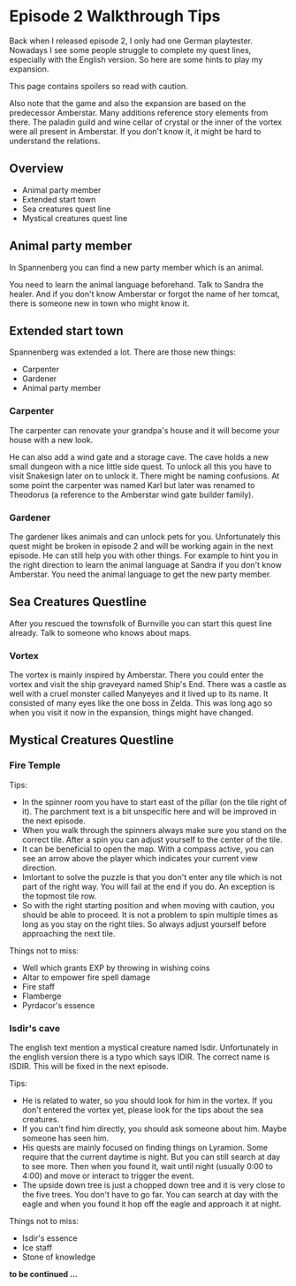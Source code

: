 # Episode 2 Walkthrough Tips

Back when I released episode 2, I only had one German playtester. Nowadays I see some people struggle to complete my quest lines, especially with the English version. So here are some hints to play my expansion.

This page contains spoilers so read with caution.

Also note that the game and also the expansion are based on the predecessor Amberstar. Many additions reference story elements from there. The paladin guild and wine cellar of crystal or the inner of the vortex were all present in Amberstar. If you don't know it, it might be hard to understand the relations.


## Overview

- Animal party member
- Extended start town
- Sea creatures quest line
- Mystical creatures quest line

## Animal party member

In Spannenberg you can find a new party member which is an animal.

You need to learn the animal language beforehand. Talk to Sandra the healer. And if you don't know Amberstar or forgot the name of her tomcat, there is someone new in town who might know it.


## Extended start town

Spannenberg was extended a lot. There are those new things:

- Carpenter
- Gardener
- Animal party member

### Carpenter

The carpenter can renovate your grandpa's house and it will become your house with a new look.

He can also add a wind gate and a storage cave. The cave holds a new small dungeon with a nice little side quest. To unlock all this you have to visit Snakesign later on to unlock it. There might be naming confusions. At some point the carpenter was named Karl but later was renamed to Theodorus (a reference to the Amberstar wind gate builder family).


### Gardener

The gardener likes animals and can unlock pets for you. Unfortunately this quest might be broken in episode 2 and will be working again in the next episode. He can still help you with other things. For example to hint you in the right direction to learn the animal language at Sandra if you don't know Amberstar. You need the animal language to get the new party member.


## Sea Creatures Questline

After you rescued the townsfolk of Burnville you can start this quest line already. Talk to someone who knows about maps.

### Vortex

The vortex is mainly inspired by Amberstar. There you could enter the vortex and visit the ship graveyard named Ship's End. There was a castle as well with a cruel monster called Manyeyes and it lived up to its name. It consisted of many eyes like the one boss in Zelda. This was long ago so when you visit it now in the expansion, things might have changed.


## Mystical Creatures Questline

### Fire Temple

Tips:

- In the spinner room you have to start east of the pillar (on the tile right of it). The parchment text is a bit unspecific here and will be improved in the next episode.
- When you walk through the spinners always make sure you stand on the correct tile. After a spin you can adjust yourself to the center of the tile.
- It can be beneficial to open the map. With a compass active, you can see an arrow above the player which indicates your current view direction.
- Imlortant to solve the puzzle is that you don't enter any tile which is not part of the right way. You will fail at the end if you do. An exception is the topmost tile row.
- So with the right starting position and when moving with caution, you should be able to proceed. It is not a problem to spin multiple times as long as you stay on the right tiles. So always adjust yourself before approaching the next tile.

Things not to miss:

- Well which grants EXP by throwing in wishing coins
- Altar to empower fire spell damage
- Fire staff
- Flamberge
- Pyrdacor's essence


### Isdir's cave

The english text mention a mystical creature named Isdir. Unfortunately in the english version there is a typo which says IDIR. The correct name is ISDIR. This will be fixed in the next episode.

Tips:

- He is related to water, so you should look for him in the vortex. If you don't entered the vortex yet, please look for the tips about the sea creatures.
- If you can't find him directly, you should ask someone about him. Maybe someone has seen him.
- His quests are mainly focused on finding things on Lyramion. Some require that the current daytime is night. But you can still search at day to see more. Then when you found it, wait until night (usually 0:00 to 4:00) and move or interact to trigger the event.
- The upside down tree is just a chopped down tree and it is very close to the five trees. You don't have to go far. You can search at day with the eagle and when you found it hop off the eagle and approach it at night.

Things not to miss:

- Isdir's essence
- Ice staff
- Stone of knowledge



**to be continued ...**
